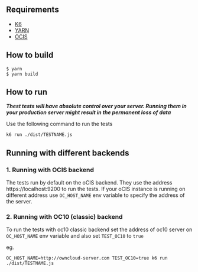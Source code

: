 ## Requirements
*  [K6](https://k6.io/)
*  [YARN](https://yarnpkg.com/)
*  [OCIS](https://github.com/owncloud/ocis)

## How to build
```console
$ yarn
$ yarn build
```

## How to run
***Thest tests will have absolute control over your server. Running them in your production server might result in the permanent loss of data***

Use the following command to run the tests
```console
k6 run ./dist/TESTNAME.js
```

## Running with different backends
### 1. Running with OCIS backend
The tests run by default on the oCIS backend. They use the address https://localhost:9200 to run the tests.
If your oCIS instance is running on different address use `OC_HOST_NAME` env variable to specify the address of the server.

### 2. Running with OC10 (classic) backend
To run the tests with oc10 classic backend set the address of oc10 server on `OC_HOST_NAME` env variable and also set `TEST_OC10` to `true`

eg.
```
OC_HOST_NAME=http://owncloud-server.com TEST_OC10=true k6 run ./dist/TESTNAME.js
```